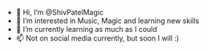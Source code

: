 - 👋 Hi, I’m @ShivPatelMagic
- 👀 I’m interested in Music, Magic and learning new skills
- 🌱 I’m currently learning as much as I could
- 📫 Not on social media currently, but soon I will :)

<!---
ShivPatelMagic/ShivPatelMagic is a ✨ special ✨ repository because its `README.md` (this file) appears on your GitHub profile.
You can click the Preview link to take a look at your changes.
--->
